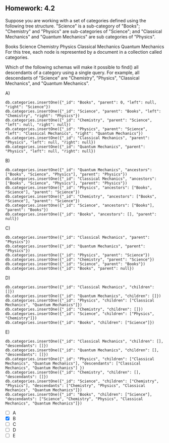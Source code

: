## Homework: 4.2

Suppose you are working with a set of categories defined using the following tree structure. "Science" is a sub-category of "Books"; "Chemistry" and "Physics" are sub-categories of "Science"; and "Classical Mechanics" and "Quantum Mechanics" are sub categories of "Physics".

Books
    Science
        Chemistry
        Physics
            Classical Mechanics
            Quantum Mechanics
For this tree, each node is represented by a document in a collection called categories.

Which of the following schemas will make it possible to find() all descendants of a category using a single query. For example, all descendants of "Science" are "Chemistry", "Physics", "Classical Mechanics", and "Quantum Mechanics".

A)

    db.categories.insertOne({"_id": "Books", "parent": 0, "left": null, "right": "Science"})
    db.categories.insertOne({"_id": "Science", "parent": "Books", "left": "Chemistry", "right": "Physics"})
    db.categories.insertOne({"_id": "Chemistry", "parent": "Science", "left": null, "right": null})
    db.categories.insertOne({"_id": "Physics", "parent": "Science", "left": "Classical Mechanics", "right": "Quantum Mechanics"})
    db.categories.insertOne({"_id": "Classical Mechanics", "parent": "Physics", "left": null, "right": null})
    db.categories.insertOne({"_id": "Quantum Mechanics", "parent": "Physics", "left": null, "right": null})

B)

    db.categories.insertOne({"_id": "Quantum Mechanics", "ancestors": ["Books", "Science", "Physics"], "parent": "Physics"})
    db.categories.insertOne({"_id": "Classical Mechanics", "ancestors": ["Books", "Science", "Physics"], "parent": "Physics"})
    db.categories.insertOne({"_id": "Physics", "ancestors": ["Books", "Science"], "parent": "Science"})
    db.categories.insertOne({"_id": "Chemistry", "ancestors": ["Books", "Science"], "parent": "Science"})
    db.categories.insertOne({"_id": "Science", "ancestors": ["Books"], "parent": "Books"})
    db.categories.insertOne({"_id": "Books", "ancestors": [], "parent": null})

C)

    db.categories.insertOne({"_id": "Classical Mechanics", "parent": "Physics"})
    db.categories.insertOne({"_id": "Quantum Mechanics", "parent": "Physics"})
    db.categories.insertOne({"_id": "Physics", "parent": "Science"})
    db.categories.insertOne({"_id": "Chemistry", "parent": "Science"})
    db.categories.insertOne({"_id": "Science", "parent": "Books"})
    db.categories.insertOne({"_id": "Books", "parent": null})

D)

    db.categories.insertOne({"_id": "Classical Mechanics", "children": []})
    db.categories.insertOne({"_id": "Quantum Mechanics", "children": []})
    db.categories.insertOne({"_id": "Physics", "children": ["Classical Mechanics", "Quantum Mechanics"]})
    db.categories.insertOne({"_id": "Chemistry", "children": []})
    db.categories.insertOne({"_id": "Science", "children": ["Physics", "Chemistry"]})
    db.categories.insertOne({"_id": "Books", "children": ["Science"]})

E)

    db.categories.insertOne({"_id": "Classical Mechanics", "children": [], "descendants": []})
    db.categories.insertOne({"_id": "Quantum Mechanics", "children": [], "descendants": []})
    db.categories.insertOne({"_id": "Physics", "children": ["Classical Mechanics", "Quantum Mechanics"], "descendants": ["Classical Mechanics", "Quantum Mechanics"] })
    db.categories.insertOne({"_id": "Chemistry", "children": [], "descendants": []})
    db.categories.insertOne({"_id": "Science", "children": ["Chemistry", "Physics"], "descendants": ["Chemistry", "Physics", "Classical Mechanics", "Quantum Mechanics"]})
    db.categories.insertOne({"_id": "Books", "children": ["Science"], "descendants": ["Science", "Chemistry", "Physics", "Classical Mechanics", "Quantum Mechanics"]})

- [ ] A
- [x] B
- [ ] C
- [ ] D
- [ ] E
